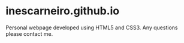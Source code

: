 # inescarneiro.github.io

Personal webpage developed using HTML5 and CSS3.
Any questions please contact me. 
